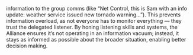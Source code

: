 information to the group comms (like “Net Control, this is Sam with an info update: weather service issued new tornado warning…”). This prevents information overload, as not everyone has to monitor everything — they trust the delegated listener. By honing listening skills and systems, the Alliance ensures it’s not operating in an information vacuum; instead, it stays as informed as possible about the broader situation, enabling better decision making.